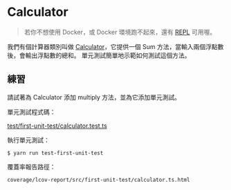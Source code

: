 # Calculator

> 若你不想使用 Docker，或 Docker 環境跑不起來，還有 [REPL](https://repl.it/@yaosiang/Calculator) 可用喔。

我們有個計算器類別叫做 [Calculator](calculator.ts)，它提供一個 Sum 方法，當輸入兩個浮點數後，會輸出浮點數的總和。
單元測試簡單地示範如何測試這個方法。

## 練習

請試著為 Calculator 添加 multiply 方法，並為它添加單元測試。

單元測試程式碼：

[test/first-unit-test/calculator.test.ts](../../test/first-unit-test/calculator.test.ts)

執行單元測試：

```console
$ yarn run test-first-unit-test
```

覆蓋率報告路徑：

```
coverage/lcov-report/src/first-unit-test/calculator.ts.html
```
